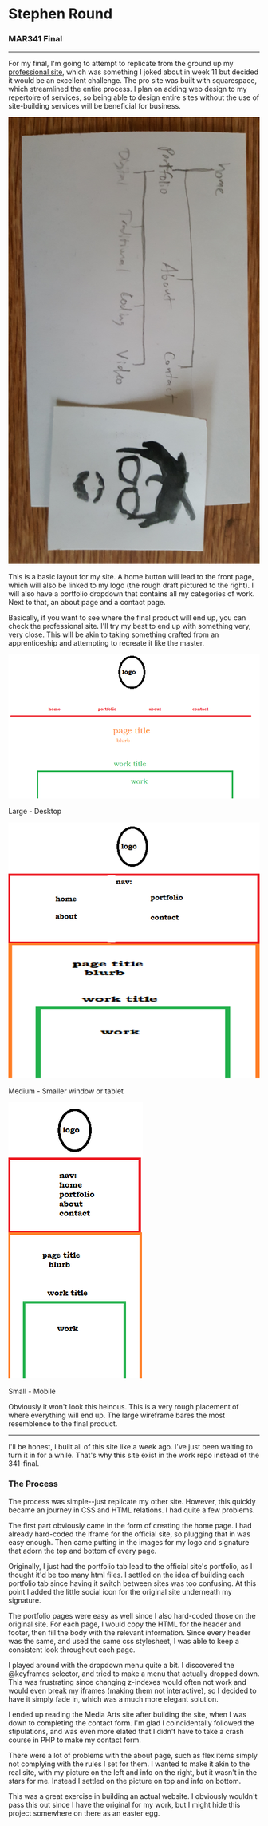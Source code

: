 # Stephen Round
### MAR341 Final

---

For my final, I'm going to attempt to replicate from the ground up my [professional site](http://stephenrounddesign.com), which was something I joked about in week 11 but decided it would be an excellent challenge. The pro site was built with squarespace, which streamlined the entire process. I plan on adding web design to my repertoire of services, so being able to design entire sites without the use of site-building services will be beneficial for business.

![](css/img/ideation.jpg)

 This is a basic layout for my site. A home button will lead to the front page, which will also be linked to my logo (the rough draft pictured to the right). I will also have a portfolio dropdown that contains all my categories of work. Next to that, an about page and a contact page.

Basically, if you want to see where the final product will end up, you can check the professional site. I'll try my best to end up with something very, very close. This will be akin to taking something crafted from an apprenticeship and attempting to recreate it like the master.


![](css/img/large-fw.png)


Large - Desktop


![](css/img/med-fw.png)


Medium - Smaller window or tablet


![](css/img/small-fw.png)


Small - Mobile


Obviously it won't look this heinous. This is a very rough placement of where everything will end up. The large wireframe bares the most resemblence to the final product.

---

I'll be honest, I built all of this site like a week ago. I've just been waiting to turn it in for a while. That's why this site exist in the work repo instead of the 341-final.

### The Process

The process was simple--just replicate my other site. However, this quickly became an journey in CSS and HTML relations. I had quite a few problems.

The first part obviously came in the form of creating the home page. I had already hard-coded the iframe for the official site, so plugging that in was easy enough. Then came putting in the images for my logo and signature that adorn the top and bottom of every page.

Originally, I just had the portfolio tab lead to the official site's portfolio, as I thought it'd be too many html files. I settled on the idea of building each portfolio tab since having it switch between sites was too confusing. At this point I added the little social icon for the original site underneath my signature.

The portfolio pages were easy as well since I also hard-coded those on the original site. For each page, I would copy the HTML for the header and footer, then fill the body with the relevant information. Since every header was the same, and used the same css stylesheet, I was able to keep a consistent look throughout each page.

I played around with the dropdown menu quite a bit. I discovered the @keyframes selector, and tried to make a menu that actually dropped down. This was frustrating since changing z-indexes would often not work and would even break my iframes (making them not interactive), so I decided to have it simply fade in, which was a much more elegant solution.

I ended up reading the Media Arts site after building the site, when I was down to completing the contact form. I'm glad I coincidentally followed the stipulations, and was even more elated that I didn't have to take a crash course in PHP to make my contact form.

There were a lot of problems with the about page, such as flex items simply not complying with the rules I set for them. I wanted to make it akin to the real site, with my picture on the left and info on the right, but it wasn't in the stars for me. Instead I settled on the picture on top and info on bottom.

This was a great exercise in building an actual website. I obviously wouldn't pass this out since I have the original for my work, but I might hide this project somewhere on there as an easter egg.
